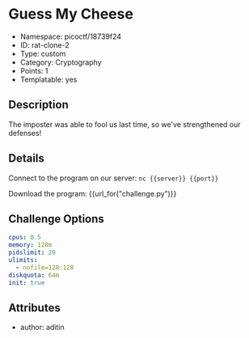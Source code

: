 # Guess My Cheese

- Namespace: picoctf/18739f24
- ID: rat-clone-2
- Type: custom
- Category: Cryptography
- Points: 1
- Templatable: yes


## Description

The imposter was able to fool us last time, so we've strengthened our defenses!

## Details

Connect to the program on our server: `nc {{server}} {{port}}`

Download the program: {{url_for("challenge.py")}}


## Challenge Options

```yaml
cpus: 0.5
memory: 128m
pidslimit: 20
ulimits:
  - nofile=128:128
diskquota: 64m
init: true
```

## Attributes

- author: aditin
